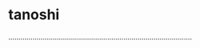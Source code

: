 # tanoshi
...........................................................................................